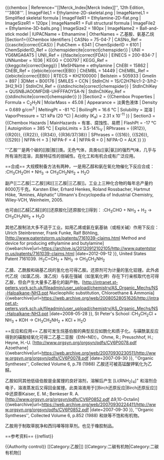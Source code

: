 {{chembox
| Reference=<ref>''[[Merck_Index|Merck Index]]'', 12th Edition, '''3808'''.</ref>
| ImageFileL1 = Ethylamine-2D-skeletal.png
| ImageNameL1 = Simplified skeletal formula
| ImageFileR1 = Ethylamine-2D-flat.png
| ImageSizeR1 = 120px
| ImageNameR1 = Full structural formula
| ImageFile2 = Ethylamine-3D-balls.png
| ImageSize2 = 180px
| ImageName2 = Ball-and-stick model
| IUPACName = Ethanamine
| OtherNames = 乙基胺、氨基乙烷
|Section1={{Chembox Identifiers
| CASNo = 75-04-7
| CASNo_Ref = {{cascite|correct|CAS}}
| PubChem = 6341
| ChemSpiderID = 6101
| ChemSpiderID_Ref = {{chemspidercite|correct|chemspider}}
| UNII = YG6MGA6AT5
| UNII_Ref = {{fdacite|correct|FDA}}
| EINECS = 200-834-7
| UNNumber = 1036
| KEGG = C00797
| KEGG_Ref = {{keggcite|correct|kegg}}
| MeSHName = ethylamine
| ChEBI = 15862
| ChEBI_Ref = {{ebicite|correct|EBI}}
| ChEMBL = 14449
| ChEMBL_Ref = {{ebicite|correct|EBI}}
| RTECS = KH2100000
| Beilstein = 505933
| Gmelin = 897
| 3DMet = B00176
| SMILES = CCN
| StdInChI = 1S/C2H7N/c1-2-3/h2-3H2,1H3
| StdInChI_Ref = {{stdinchicite|correct|chemspider}}
| StdInChIKey = QUSNBJAOOMFDIB-UHFFFAOYSA-N
| StdInChIKey_Ref = {{stdinchicite|correct|chemspider}}
}}
|Section2 = {{Chembox Properties
|   Formula = C<sub>2</sub>H<sub>7</sub>N
|   MolarMass = 45.08
|   Appearance = 淡黄色液体
|   Density = 0.689 g/cm<sup>3</sup>
|   MeltingPt = -81 °C
|   BoilingPt = 16.6 °C
|   Solubility = 混溶
|   VaporPressure = 121 kPa (20 °C)
|   Acidity (K<sub>a</sub>) = 2.31 x 10<sup>-11</sup>
  }}
| Section3 = {{Chembox Hazards
|   MainHazards = 有害、腐蚀性、易燃
|   FlashPt = -17 °C
|   Autoignition = 385 °C
|   ExploLimits = 3.5-14%<sub>V</sub>
|   RPhrases = {{R12}}, {{R20}}, {{R22}}, {{R34}}, {{R36/37/38}}
|   SPhrases = {{S16}}, {{S26}}, {{S29}}
|   NFPA-H = 3
|   NFPA-F = 4
|   NFPA-R = 0
|   NFPA-O = ALK
  }}
}}

'''乙胺'''是两个碳的[[胺|胺]]类。无色气体，具类似[[氨|氨]]的强烈气味，几乎与所有溶剂混溶，具胺特征性的弱碱性。在化工和有机合成有广泛应用。

==合成==
大规模制备方法有两种，一是用乙醇和氨在氧化物催化下反应合成：
:CH<sub>3</sub>CH<sub>2</sub>OH  +  NH<sub>3</sub>   →  CH<sub>3</sub>CH<sub>2</sub>NH<sub>2</sub>  +  H<sub>2</sub>O

副产[[二乙胺|二乙胺]]和[[三乙胺|三乙胺]]。工业上三种化合物的每年总产量约8000万千克。<ref>Karsten Eller, Erhard Henkes, Roland Rossbacher, Hartmut Höke, “Amines, Aliphatic” Ullmann's Encyclopedia of Industrial Chemistry, Wiley-VCH, Weinheim, 2005.</ref>

也可由[[乙醛|乙醛]]的[[还原胺化|还原胺化]]得到：
:CH<sub>3</sub>CHO  +  NH<sub>3</sub>  +  H<sub>2</sub>   →  CH<sub>3</sub>CH<sub>2</sub>NH<sub>2</sub>  +  H<sub>2</sub>O

其他乙胺制法大多不适于工业。如用乙烯或氨在氨基钠（或相关碱）作用下反应：<ref>Ulrich Steinbrenner, Frank Funke, Ralf Böhling, [http://www.patentstorm.us/patents/7161039-claims.html Method and device for producing ethylamine and butylamine] {{webarchive|url=https://archive.is/20120912102105/http://www.patentstorm.us/patents/7161039-claims.html |date=2012-09-12 }}, United States Patent 7161039.</ref>
:H<sub>2</sub>C=CH<sub>2</sub>  +  NH<sub>3</sub>  →  CH<sub>3</sub>CH<sub>2</sub>NH<sub>2</sub>

乙腈、乙酰胺和硝基乙烷的氢化也可得乙胺。还原剂可为计量的氢化铝锂。此外卤代乙烷（如氯乙烷、溴乙烷）与氨在强碱（如氢氧化钾）存在下行亲核取代也可得乙胺，但会产生大量多乙基化的副产物。<ref>[http://intranet.st-peters.york.sch.uk/fileadmin/user_upload/chemistry/AS_Organic_Mechs/NS-Haloalkane-NH3.ppt Nucleophilic substitution, Chloroethane & Ammonia] {{webarchive|url=https://web.archive.org/web/20080528051626/http://intranet.st-peters.york.sch.uk/fileadmin/user_upload/chemistry/AS_Organic_Mechs/NS-Haloalkane-NH3.ppt |date=2008-05-28 }}, St Peter's School</ref>
:CH<sub>3</sub>CH<sub>2</sub>Cl + NH<sub>3</sub> +  KOH  →   CH<sub>3</sub>CH<sub>2</sub>NH<sub>2</sub> + KCl + H<sub>2</sub>O

==反应和应用==
乙胺可发生烷基伯胺的典型反应如酰化和质子化。与磺酰氯反应得到的磺胺经氧化可得二乙基二亚胺（EtN=NEt）。<ref>Ohme, R.; Preuschhof, H.; Heyne, H.-U. [http://www.orgsyn.org/orgsyn/pdfs/CV6P0078.pdf Azoethane] {{webarchive|url=https://web.archive.org/web/20070930230511/http://www.orgsyn.org/orgsyn/pdfs/CV6P0078.pdf |date=2007-09-30 }}, ''Organic Syntheses'', Collected Volume 6, p.78 (1988)</ref> 乙胺还可被高锰酸钾氧化为乙醛。

乙胺如同其他低级伯胺是金属锂的良好溶剂，溶解后产生 [Li(RNH<sub>2</sub>)<sub>4</sub>]<sup>+</sup> 和溶剂合电子，溶液蒸发后又得回金属锂。此类溶液用于[[Birch还原反应|Birch还原反应]]中还原萘<ref>Kaiser, E. M.; Benkeser R. A.  [http://www.orgsyn.org/orgsyn/pdfs/CV6P0852.pdf Δ9,10-Octalin] {{webarchive|url=https://web.archive.org/web/20070930224411/http://www.orgsyn.org/orgsyn/pdfs/CV6P0852.pdf |date=2007-09-30 }}, ''Organic Syntheses'', Collected Volume 6, p.852 (1988)</ref> 和炔等不饱和有机物。

乙胺用于制取草脱净和西玛嗪等除草剂。也见于橡胶制品。

==参考资料==
{{reflist}}

{{Authority control}}
[[Category:乙胺|]]
[[Category:二碳有机物|Category:二碳有机物]]